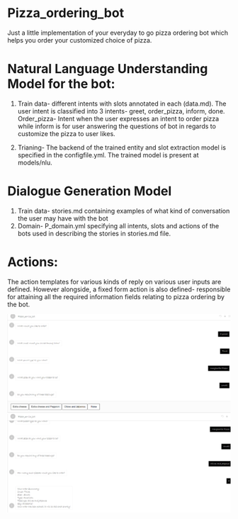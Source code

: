 # Pizza_ordering_bot
Just a little implementation of your everyday to go pizza ordering bot which helps you order your customized choice of pizza.

# Natural Language Understanding Model for the bot:

1. Train data- different intents with slots annotated in each (data.md). The user intent is classified into 3 intents- greet, order_pizza, inform, done. Order_pizza- Intent when the user expresses an intent to order pizza while inform is for user answering the questions of bot in regards to customize the pizza to user likes.

2. Trianing- The backend of the trained entity and slot extraction model is specified in the configfile.yml. The trained model is present at models/nlu.

# Dialogue Generation Model

1. Train data- stories.md containing examples of what kind of conversation the user may have with the bot
2. Domain- P_domain.yml specifying all intents, slots and actions of the bots used in describing the stories in stories.md file.

# Actions:
The action templates for various kinds of reply on various user inputs are defined. However alongside, a fixed form action is also defined- responsible for attaining all the required information fields relating to pizza ordering by the bot. 

![Deployed Bot](https://github.com/jhanvi0905/Pizza-OrderingBot/blob/master/Screenshot%20(47).png)
![Deployed Bot](https://github.com/jhanvi0905/Pizza-OrderingBot/blob/master/Screenshot%20(48).png)
